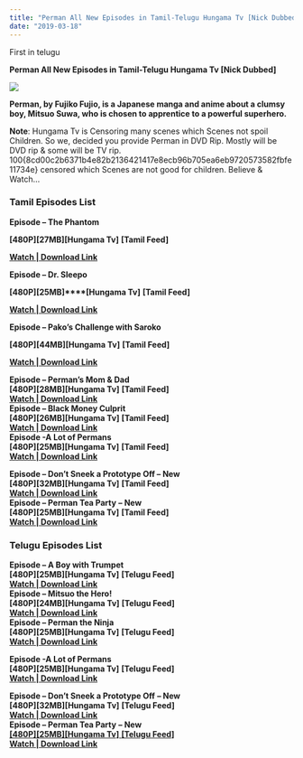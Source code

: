 ```yaml
---
title: "Perman All New Episodes in Tamil-Telugu Hungama Tv [Nick Dubbed]"
date: "2019-03-18"
---
```


First in telugu

**Perman All New Episodes in Tamil-Telugu Hungama Tv \[Nick Dubbed\]**

[![](https://1.bp.blogspot.com/-PPX-k5e_tl0/Wc1LGhFd2sI/AAAAAAAABIE/oF7Ipe1DoIox14Dqpz3X5JUCZ0kodDsNACLcBGAs/s280/tti{8cd00c2b6371b4e82b2136421417e8ecb96b705ea6eb9720573582fbfe11734e}2Bperman{8cd00c2b6371b4e82b2136421417e8ecb96b705ea6eb9720573582fbfe11734e}2Bwallaper.png)](https://1.bp.blogspot.com/-PPX-k5e_tl0/Wc1LGhFd2sI/AAAAAAAABIE/oF7Ipe1DoIox14Dqpz3X5JUCZ0kodDsNACLcBGAs/s1600/tti{8cd00c2b6371b4e82b2136421417e8ecb96b705ea6eb9720573582fbfe11734e}2Bperman{8cd00c2b6371b4e82b2136421417e8ecb96b705ea6eb9720573582fbfe11734e}2Bwallaper.png)

**Perman, by Fujiko Fujio, is a Japanese manga and anime about a clumsy boy, Mitsuo Suwa, who is chosen to apprentice to a powerful superhero.**  
  
**Note**: Hungama Tv is Censoring many scenes which Scenes not spoil Children. So we, decided you provide Perman in DVD Rip. Mostly will be DVD rip & some will be TV rip. 100{8cd00c2b6371b4e82b2136421417e8ecb96b705ea6eb9720573582fbfe11734e} censored which Scenes are not good for children. Believe & Watch…  
  

### Tamil Episodes List

**Episode – The Phantom**

**\[480P\]\[27MB\]\[Hungama Tv\]** **\[Tamil Feed\]**

[**Watch | Download Link**](https://drive.google.com/file/d/0Bx5MEWaGebZWZGx6YUIwbjVjRXc/view) 

**Episode – Dr. Sleepo**

**\[480P\]\[25MB\]****\[Hungama Tv\]** **\[Tamil Feed\]**

[**Watch | Download Link**](https://drive.google.com/file/d/0Bx5MEWaGebZWLU9rTlExVGhBQmc/view) 

**Episode – Pako’s Challenge with Saroko**

**\[480P\]\[44MB\]\[Hungama Tv\]** **\[Tamil Feed\]**

[**Watch | Download Link**](https://drive.google.com/file/d/0Bx5MEWaGebZWZUk1ZHJQalR0XzQ/view) 

**Episode – Perman’s Mom & Dad**  
**\[480P\]\[28MB\]\[Hungama Tv\]** **\[Tamil Feed\]**  
[**Watch | Download Link**](https://drive.google.com/file/d/0Bx5MEWaGebZWOHhRdW1BcnNhUzg/view)  
**Episode – Black Money Culprit**  
**\[480P\]\[26MB\]\[Hungama Tv\]** **\[Tamil Feed\]**  
[**Watch | Download Link**](https://drive.google.com/file/d/0Bx5MEWaGebZWdUo3THVoX1ZhYVk/view)  
**Episode -A Lot of Permans**  
**\[480P\]\[25MB\]\[Hungama Tv\]** **\[Tamil Feed\]**  
[**Watch | Download Link**](https://drive.google.com/file/d/0Bx5MEWaGebZWZ3VBVVNFb0h3SWs/view)  
  
**Episode – Don’t Sneek a Prototype Off – New**  
**\[480P\]\[32MB\]\[Hungama Tv\]** **\[Tamil Feed\]**  
[**Watch | Download Link**](https://drive.google.com/file/d/0Bx5MEWaGebZWX0NXNk5TR3pDMzg/view)  
**Episode – Perman Tea Party** **– New**  
**\[480P\]\[25MB\]\[Hungama Tv\]** **\[Tamil Feed\]**  
[**Watch | Download Link**](https://drive.google.com/file/d/0Bx5MEWaGebZWSnE2X0VBd3pNMEk/view)

### Telugu Episodes List

**Episode – A Boy with Trumpet**  
**\[480P\]\[25MB\]\[Hungama Tv\]** **\[Telugu Feed\]**  
[**Watch | Download Link**](https://drive.google.com/file/d/0Bx5MEWaGebZWVHVmUkloWjJwanc/view)  
**Episode – Mitsuo the Hero!**  
**\[480P\]\[24MB\]\[Hungama Tv\]** **\[Telugu Feed\]**  
[**Watch | Download Link**](https://drive.google.com/file/d/0Bx5MEWaGebZWUmtZVWMxWkRLZk0/view)  
**Episode – Perman the Ninja**   
**\[480P\]\[25MB\]\[Hungama Tv\]** **\[Telugu Feed\]**  
[**Watch | Download Link**](https://drive.google.com/file/d/0Bx5MEWaGebZWUUxKTVFnLVVtZGM/view)  
  
**Episode -A Lot of Permans**  
**\[480P\]\[25MB\]\[Hungama Tv\]** **\[Telugu Feed\]**  
[**Watch | Download Link**](https://drive.google.com/file/d/0Bx5MEWaGebZWSXBaWm9ySFZ2cjg/view)  
  
**Episode – Don’t Sneek a Prototype Off** **– New**  
**\[480P\]\[32MB\]\[Hungama Tv\]** **\[Telugu Feed\]**  
[**Watch | Download Link**](https://drive.google.com/file/d/0Bx5MEWaGebZWRGw5Yk56a1BfRjA/view)  
**Episode – Perman Tea Party** **– New**  
[**\[480P\]\[25MB\]\[Hungama Tv\]** **\[Telugu Feed\]**](https://drive.google.com/file/d/0Bx5MEWaGebZWLTFsNTVIeld2WWM/view)  
[**Watch | Download Link**](https://drive.google.com/file/d/0Bx5MEWaGebZWLTFsNTVIeld2WWM/view)
